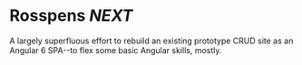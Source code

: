 # Rosspens _NEXT_

A largely superfluous effort to rebuild an existing prototype CRUD site as an Angular 6 SPA--to flex some basic Angular skills, mostly.